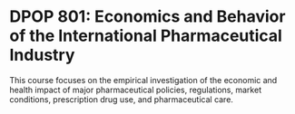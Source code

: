 # DPOP 801: Economics and Behavior of the International Pharmaceutical Industry

This course focuses on the empirical investigation of the economic and health impact of major pharmaceutical policies, regulations, market conditions, prescription drug use, and pharmaceutical care.